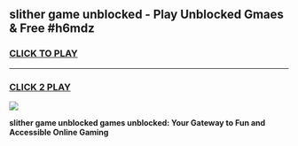 
## slither game unblocked - Play Unblocked Gmaes & Free #h6mdz
<h3>
<a href="https://premium.freeplayer.one?title=slither_game_unblocked&ref=03M">CLICK TO PLAY</a></h3>
<hr>

<h3>
<a href="https://premium.freeplayer.one?title=slither_game_unblocked&ref=03M">CLICK 2 PLAY</a>
  
</h3>

<a href="https://premium.freeplayer.one?title=slither_game_unblocked&ref=03M"><img src="https://clearcache.store/games.png"></a>


**slither game unblocked games unblocked: Your Gateway to Fun and Accessible Online Gaming**
